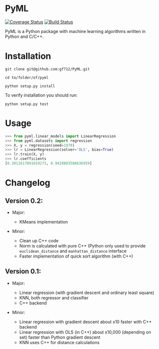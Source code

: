 PyML
====
[![Coverage Status](https://coveralls.io/repos/github/gf712/PyML/badge.svg)](https://coveralls.io/github/gf712/PyML)
[![Build Status](https://travis-ci.org/gf712/PyML.svg?branch=master)](https://travis-ci.org/gf712/PyML)

PyML is a Python package with machine learning algorithms written in Python and C/C++.

Installation
============
`git clone git@github.com:gf712/PyML.git`

`cd to/folder/of/pyml`

`python setup.py install`

To verify installation you should run:

`python setup.py test`

Usage
=====
```python
>>> from pyml.linear_models import LinearRegression
>>> from pyml.datasets import regression
>>> X, y = regression(seed=1970)
>>> lr = LinearRegression(solver='OLS', bias=True)
>>> lr.train(X, y)
>>> lr.coefficients
[0.3011617891659273, 0.9428803588636959]
```

Changelog
=========
## Version 0.2:
 - Major:
    - KMeans implementation
    
 - Minor:
    - Clean up C++ code
    - Norm is calculated with pure C++ (Python only used to provide `euclidean_distance` and `manhattan_distance` interface
    - Faster implementation of quick sort algorithm (with C++)

## Version 0.1:
 - Major:
    - Linear regression (with gradient descent and ordinary least square)
    - KNN, both regressor and classifier
    - C++ backend
    
 - Minor:
    - Linear regression with gradient descent about x10 faster with C++ backend
    - Linear regression with OLS (in C++) about x10,000 (depending on set) faster than Python gradient descent
    - KNN uses C++ for distance calculations